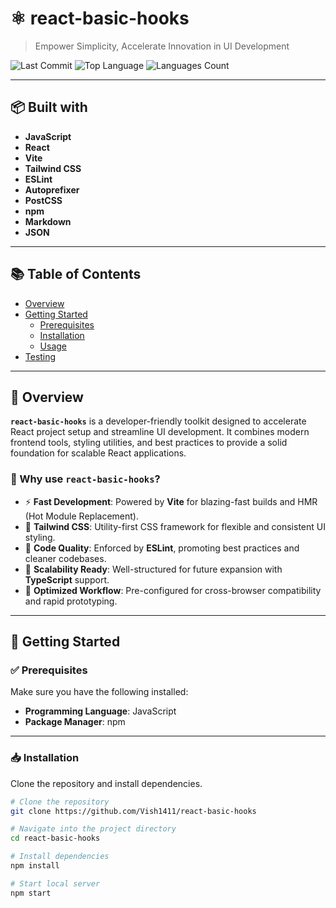# ⚛️ react-basic-hooks

> Empower Simplicity, Accelerate Innovation in UI Development

![Last Commit](https://img.shields.io/github/last-commit/Vish1411/react-basic-hooks?style=flat-square)
![Top Language](https://img.shields.io/github/languages/top/Vish1411/react-basic-hooks?style=flat-square)
![Languages Count](https://img.shields.io/github/languages/count/Vish1411/react-basic-hooks?style=flat-square)

---

## 📦 Built with

- **JavaScript**
- **React**
- **Vite**
- **Tailwind CSS**
- **ESLint**
- **Autoprefixer**
- **PostCSS**
- **npm**
- **Markdown**
- **JSON**

---

## 📚 Table of Contents

- [Overview](#overview)
- [Getting Started](#getting-started)
  - [Prerequisites](#prerequisites)
  - [Installation](#installation)
  - [Usage](#usage)
- [Testing](#testing)

---

## 🧩 Overview

**`react-basic-hooks`** is a developer-friendly toolkit designed to accelerate React project setup and streamline UI development. It combines modern frontend tools, styling utilities, and best practices to provide a solid foundation for scalable React applications.

### 🚀 Why use `react-basic-hooks`?

- ⚡ **Fast Development**: Powered by **Vite** for blazing-fast builds and HMR (Hot Module Replacement).
- 🎨 **Tailwind CSS**: Utility-first CSS framework for flexible and consistent UI styling.
- 🧼 **Code Quality**: Enforced by **ESLint**, promoting best practices and cleaner codebases.
- 🧱 **Scalability Ready**: Well-structured for future expansion with **TypeScript** support.
- 🔄 **Optimized Workflow**: Pre-configured for cross-browser compatibility and rapid prototyping.

---

## 🚀 Getting Started

### ✅ Prerequisites

Make sure you have the following installed:

- **Programming Language**: JavaScript
- **Package Manager**: npm

---

### 📥 Installation

Clone the repository and install dependencies.

```bash
# Clone the repository
git clone https://github.com/Vish1411/react-basic-hooks

# Navigate into the project directory
cd react-basic-hooks

# Install dependencies
npm install

# Start local server
npm start
